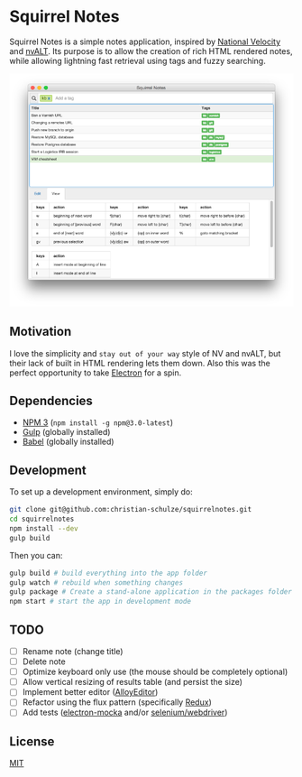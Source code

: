 # Squirrel Notes
Squirrel Notes is a simple notes application, inspired by [National Velocity](http://notational.net) and [nvALT](http://brettterpstra.com/projects/nvalt/). Its purpose is to allow the creation of rich HTML rendered notes, while allowing lightning fast retrieval using tags and fuzzy searching.

![application image](app.png)

## Motivation
I love the simplicity and `stay out of your way` style of NV and nvALT, but their lack of built in HTML rendering lets them down. Also this was the perfect opportunity to take [Electron](https://github.com/atom/electron) for a spin.

## Dependencies
- [NPM 3](http://blog.npmjs.org/post/122450408965/npm-weekly-20-npm-3-is-here-ish) (`npm install -g npm@3.0-latest`)
- [Gulp](https://www.npmjs.com/package/gulp) (globally installed)
- [Babel](https://www.npmjs.com/package/babel) (globally installed)

## Development
To set up a development environment, simply do:
```sh
git clone git@github.com:christian-schulze/squirrelnotes.git
cd squirrelnotes
npm install --dev
gulp build
```
Then you can:
```sh
gulp build # build everything into the app folder
gulp watch # rebuild when something changes
gulp package # Create a stand-alone application in the packages folder
npm start # start the app in development mode
```


## TODO
- [ ] Rename note (change title)
- [ ] Delete note
- [ ] Optimize keyboard only use (the mouse should be completely optional)
- [ ] Allow vertical resizing of results table (and persist the size)
- [ ] Implement better editor ([AlloyEditor](http://alloyeditor.com))
- [ ] Refactor using the flux pattern (specifically [Redux](https://github.com/rackt/redux))
- [ ] Add tests ([electron-mocka](https://github.com/jprichardson/electron-mocha) and/or [selenium/webdriver](http://electron.atom.io/docs/v0.31.0/tutorial/using-selenium-and-webdriver/))

## License
[MIT](./LICENSE)
